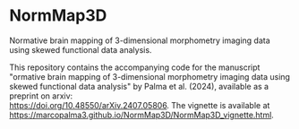 # NormMap3D
Normative brain mapping of 3-dimensional morphometry imaging data using skewed functional data analysis.

This repository contains the accompanying code for the manuscript "ormative brain mapping of 3-dimensional morphometry imaging data using skewed functional data analysis" by Palma et al. (2024), available as a preprint on arxiv:  	
https://doi.org/10.48550/arXiv.2407.05806. The vignette is available at https://marcopalma3.github.io/NormMap3D/NormMap3D_vignette.html.
